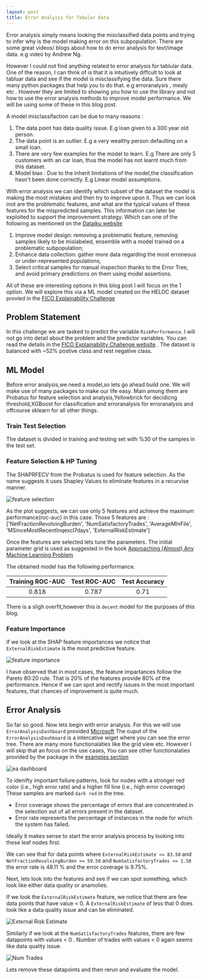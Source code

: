 ```yaml
---
layout: post
title: Error Analysis for Tabular Data
---
```


Error analysis simply means looking the misclassified data points and trying to infer why is the model making error on this subpopulation.
There are some great videos/ blogs about how to do error analysis for text/image data. e.g video by Andrew Ng.

However I could not find anything related to error analysis for tablular data. One of the reason, I can think of is that it is intuitively diffcult to look at tabluar data and see if the model is misclassifying the data. 
Sure there many python packages that help you to do that. e.g erroranalysis , mealy etc .
However they are limited to showing you how to use the library and not how to use the error analysis methods to improve model performance. We will be using some of these in this blog post.

A model misclassifaction can be due to many reasons :

1. The data point has data quality issue. E.g loan given to a 300 year old person.
2. The data point is an outlier. E.g a very wealthy person defaulting on a small loan. 
3. There are very few examples for the model to learn. E.g There are only 5 customers with an car loan, thus the model has not learnt much from this dataset.
4. Model bias : Due to the inherit limitations of the model,the classification hasn't been done correctly. E.g Linear model assumptions.

With error analysis we can identify which subset of the dataset the model is making the most mistakes and then try to improve upon it.
Thus we can look inot are the problematic features, and what are the typical values of these features for the mispredicted samples.
This information can later be exploited to support the improvement strategy. Which can one of the following as mentioned on the [Dataiku website](https://doc.dataiku.com/dss/latest/machine-learning/supervised/model-error-analysis.html)

1. Improve model design: removing a problematic feature, removing samples likely to be mislabeled, ensemble with a model trained on a problematic subpopulation;
2. Enhance data collection: gather more data regarding the most erroneous or under-represented populations;
3. Select critical samples for manual inspection thanks to the Error Tree, and avoid primary predictions on them using model assertions. 

All of these are interesting options in this blog post I will focus on the 1 option. We will explore this via a ML model created on the HELOC dataset provied in the 
[FICO Explainability Challenge](https://community.fico.com/s/explainable-machine-learning-challenge)

## Problem Statement

In this challenge we are tasked to predict the variable `RiskPerformance`. I will not go into detail about the problem and the predictor variables. You can read the details in the [FICO Explainability Challenge website](https://community.fico) . The dataset is balanced with ~52% postive class and rest negative class.

## ML Model

Before error analysis,we need a model,so lets go ahead build one. We will make use of many packages to make our life easy. Main among them are Probatus for feature selection and analysis,Yellowbrick for decidicng threshold,XGBoost for classification and erroranalysis for erroranalysis and offcourse sklearn for all other things.

### Train Test Selection

The dataset is divided in training and testing set with %30 of the samples in the test set. 

### Feature Selection & HP Tuning

The SHAPRFECV from the Probatus is used for feature selection. As the name suggests it uses Shapley Values to eliminate features in a recurvise manner. 

![feature selection](../images/ea_feature_selection.png)

As the plot suggests, we can use only 5 features and achieve the maximum performance(roc-auc) in this case.
Those 5 features are : ['NetFractionRevolvingBurden', 'NumSatisfactoryTrades', 'AverageMInFile', 'MSinceMostRecentInqexcl7days', 'ExternalRiskEstimate']

Once the features are selected lets tune the parameters. The initial parameter grid is used as suggested in the book [Approaching (Almost) Any Machine Learning Problem](https://github.com/abhishekkrthakur/approachingalmost)

The obtained model has the following performance.

|Training ROC-AUC| Test ROC-AUC| Test Accuracy|
|:--------------:|:------------:|:-----------:|
|0.818|0.787|0.71| 

There is a sligh overfit,however this is `decent` model for the purposes of this blog.

### Feature Importance

If we look at the SHAP feature importances we notice that `ExternalRiskEstimate` is the most predictive feature. 

![feature importance](../images/ea_feature_importance.png)

I have observed that in most cases, the feature impartances follow the Pareto 80:20 rule. That is 20% of the features provide 80% of the performance.
Hence if we can spot and rectify issues in the most important features, that chances of improvement is quite much.

## Error Analysis

So far so good. Now lets begin with error analysis. For this we will use `ErrorAnalysisDashboard` provided [Microsoft](https://erroranalysis.ai/)
The ouput of the `ErrorAnalysisDashboard` is a intercative wiget where you can see the error tree. There are many more functionalaties like the grid view etc.
However I will skip that an focus on the use cases, You can see other functionalaties provided by the package in the [examples section](https://github.com/microsoft/responsible-ai-widgets/tree/main/notebooks)

![ea dashboard](../images/ea_board_before_filtering.png)

To idenifty important failure patterns, look for nodes with a stronger red color (i.e., high error rate) and a higher fill line (i.e., high error coverage)
These samples are marked `dark red` in the tree. 

* Error coverage shows the percentage of errors that are concentrated in the selection out of all errors present in the dataset.
* Error rate represents the percentage of instances in the node for which the system has failed.

Ideally it makes sense to start the error analysis process by looking into these leaf nodes first.

We can see that for data points where `ExternalRiskEstimate <= 83.50` and `NetFractionRevolvingBurden <= 59.50` and `NumSatisfactoryTrades <= 1.50` the error rate is 48.11 % and the error coverage is 9.75%. 

Next, lets look into the features and see if we can spot something, which look like either data quality or anamolies. 

If we look the `ExternalRiskEstimate` feature, we notice that there are few data points that have value < 0. A `ExternalRiskEstimate` of less that 0 does look like a data quality issue and can be eliminated.

![External Risk Estimate](../images/ea_dep_external_risk.png)

Similarly if we look at the `NumSatisfactoryTrades` features, there are few datapoints with values < 0 . Number of trades with values < 0 again seems like data quality issue.

![Num Trades](../images/ea_dep_trades.png)

Lets remove these datapoints and then rerun and evaluate the model.

 